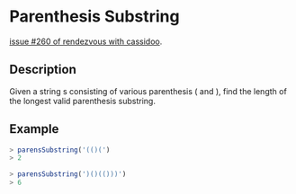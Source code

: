 # Parenthesis Substring

[issue #260 of rendezvous with cassidoo](https://buttondown.email/cassidoo/archive/friends-and-good-manners-will-carry-you-where/).

## Description

Given a string s consisting of various parenthesis ( and ), find the length of the longest valid parenthesis substring.

## Example

```ts
> parensSubstring('(()(')
> 2

> parensSubstring(')()(()))')
> 6
```
